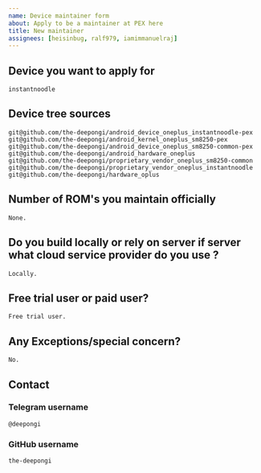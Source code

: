 ```yaml
---
name: Device maintainer form
about: Apply to be a maintainer at PEX here
title: New maintainer
assignees: [heisinbug, ralf979, iamimmanuelraj]
---
```


## Device you want to apply for
```
instantnoodle
```

## Device tree sources
<!--
* Must be public on GitHub/GitLab
* Must add kernel and vendor as well
* Authorship should be proper
* Add common trees if applicable
-->
```
git@github.com/the-deepongi/android_device_oneplus_instantnoodle-pex
git@github.com/the-deepongi/android_kernel_oneplus_sm8250-pex
git@github.com/the-deepongi/android_device_oneplus_sm8250-common-pex
git@github.com/the-deepongi/android_hardware_oneplus
git@github.com/the-deepongi/proprietary_vendor_oneplus_sm8250-common
git@github.com/the-deepongi/proprietary_vendor_oneplus_instantnoodle
git@github.com/the-deepongi/hardware_oplus
```

## Number of ROM's you maintain officially
```
None.
```

## Do you build locally or rely on server if server what cloud service provider do you use ?
```
Locally.
```
## Free trial user or paid user?
```
Free trial user.
```

## Any Exceptions/special concern?
```
No.
```

## Contact

### Telegram username
```
@deepongi
```

### GitHub username
```
the-deepongi
```
